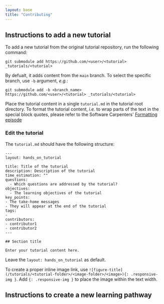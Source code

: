 ```yaml
---
layout: base
title: "Contributing"
---
```


## Instructions to add a new tutorial

To add a new tutorial from the original tutorial repository, run the following command:

```
git submodule add https://github.com/<user>/<tutorial> _tutorials/<tutorial>
```

By defualt, it adds content from the `main` branch. To select the specific branch, use `-b` argument, *e.g.*:

```
git submodule add -b <branch_name> https://github.com/<user>/<tutorial> _tutorials/<tutorial>
```

Place the tutorial content in a single `tutorial.md` in the tutorial root directory. To format the tutorial content, *i.e.* to wrap parts of the text in the special block quotes, please refer to the Software Carpenters' [Formatting episode](https://carpentries.github.io/lesson-example/04-formatting/index.html#special-blockquotes)

### Edit the tutorial

The `tutorial.md` should have the following structure:

```
---
layout: hands_on_tutorial

title: Title of the tutorial
description: Description of the tutorial
time_estimation: ""
questions:
  - Which questions are addressed by the tutorial?
objectives:
  - The learning objectives of the tutorial
key_points:
- The take-home messages
- They will appear at the end of the tutorial
tags:
- 
contributors:
- contributor1
- contributor2
---

## Section title

Enter your tutorial content here.
```

Leave the `layout: hands_on_tutorial` as default.

To create a proper inline image link, use `![figure-title](/tutorials/<tutorial-folder>/<image-folder>/<image>){: .responsive-img }`. Add `{: .responsive-img }` to place the image within the text width. 


## Instructions to create a new learning pathway

